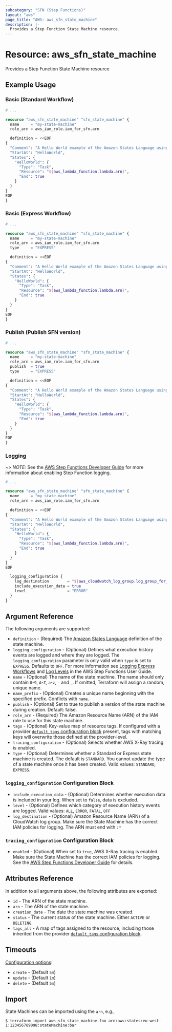 ```yaml
---
subcategory: "SFN (Step Functions)"
layout: "aws"
page_title: "AWS: aws_sfn_state_machine"
description: |-
  Provides a Step Function State Machine resource.
---
```


# Resource: aws_sfn_state_machine

Provides a Step Function State Machine resource

## Example Usage

### Basic (Standard Workflow)

```terraform
# ...

resource "aws_sfn_state_machine" "sfn_state_machine" {
  name     = "my-state-machine"
  role_arn = aws_iam_role.iam_for_sfn.arn

  definition = <<EOF
{
  "Comment": "A Hello World example of the Amazon States Language using an AWS Lambda Function",
  "StartAt": "HelloWorld",
  "States": {
    "HelloWorld": {
      "Type": "Task",
      "Resource": "${aws_lambda_function.lambda.arn}",
      "End": true
    }
  }
}
EOF
}
```

### Basic (Express Workflow)

```terraform
# ...

resource "aws_sfn_state_machine" "sfn_state_machine" {
  name     = "my-state-machine"
  role_arn = aws_iam_role.iam_for_sfn.arn
  type     = "EXPRESS"

  definition = <<EOF
{
  "Comment": "A Hello World example of the Amazon States Language using an AWS Lambda Function",
  "StartAt": "HelloWorld",
  "States": {
    "HelloWorld": {
      "Type": "Task",
      "Resource": "${aws_lambda_function.lambda.arn}",
      "End": true
    }
  }
}
EOF
}
```

### Publish (Publish SFN version)

```terraform
# ...

resource "aws_sfn_state_machine" "sfn_state_machine" {
  name     = "my-state-machine"
  role_arn = aws_iam_role.iam_for_sfn.arn
  publish  = true
  type     = "EXPRESS"

  definition = <<EOF
{
  "Comment": "A Hello World example of the Amazon States Language using an AWS Lambda Function",
  "StartAt": "HelloWorld",
  "States": {
    "HelloWorld": {
      "Type": "Task",
      "Resource": "${aws_lambda_function.lambda.arn}",
      "End": true
    }
  }
}
EOF
}
```

### Logging

~> *NOTE:* See the [AWS Step Functions Developer Guide](https://docs.aws.amazon.com/step-functions/latest/dg/welcome.html) for more information about enabling Step Function logging.

```terraform
# ...

resource "aws_sfn_state_machine" "sfn_state_machine" {
  name     = "my-state-machine"
  role_arn = aws_iam_role.iam_for_sfn.arn

  definition = <<EOF
{
  "Comment": "A Hello World example of the Amazon States Language using an AWS Lambda Function",
  "StartAt": "HelloWorld",
  "States": {
    "HelloWorld": {
      "Type": "Task",
      "Resource": "${aws_lambda_function.lambda.arn}",
      "End": true
    }
  }
}
EOF

  logging_configuration {
    log_destination        = "${aws_cloudwatch_log_group.log_group_for_sfn.arn}:*"
    include_execution_data = true
    level                  = "ERROR"
  }
}
```

## Argument Reference

The following arguments are supported:

* `definition` - (Required) The [Amazon States Language](https://docs.aws.amazon.com/step-functions/latest/dg/concepts-amazon-states-language.html) definition of the state machine.
* `logging_configuration` - (Optional) Defines what execution history events are logged and where they are logged. The `logging_configuration` parameter is only valid when `type` is set to `EXPRESS`. Defaults to `OFF`. For more information see [Logging Express Workflows](https://docs.aws.amazon.com/step-functions/latest/dg/cw-logs.html) and [Log Levels](https://docs.aws.amazon.com/step-functions/latest/dg/cloudwatch-log-level.html) in the AWS Step Functions User Guide.
* `name` - (Optional) The name of the state machine. The name should only contain `0`-`9`, `A`-`Z`, `a`-`z`, `-` and `_`. If omitted, Terraform will assign a random, unique name.
* `name_prefix` - (Optional) Creates a unique name beginning with the specified prefix. Conflicts with `name`.
* `publish` - (Optional) Set to true to publish a version of the state machine during creation. Default: false.
* `role_arn` - (Required) The Amazon Resource Name (ARN) of the IAM role to use for this state machine.
* `tags` - (Optional) Key-value map of resource tags. If configured with a provider [`default_tags` configuration block](https://registry.terraform.io/providers/hashicorp/aws/latest/docs#default_tags-configuration-block) present, tags with matching keys will overwrite those defined at the provider-level.
* `tracing_configuration` - (Optional) Selects whether AWS X-Ray tracing is enabled.
* `type` - (Optional) Determines whether a Standard or Express state machine is created. The default is `STANDARD`. You cannot update the type of a state machine once it has been created. Valid values: `STANDARD`, `EXPRESS`.

### `logging_configuration` Configuration Block

* `include_execution_data` - (Optional) Determines whether execution data is included in your log. When set to `false`, data is excluded.
* `level` - (Optional) Defines which category of execution history events are logged. Valid values: `ALL`, `ERROR`, `FATAL`, `OFF`
* `log_destination` - (Optional) Amazon Resource Name (ARN) of a CloudWatch log group. Make sure the State Machine has the correct IAM policies for logging. The ARN must end with `:*`

### `tracing_configuration` Configuration Block

* `enabled` - (Optional) When set to `true`, AWS X-Ray tracing is enabled. Make sure the State Machine has the correct IAM policies for logging. See the [AWS Step Functions Developer Guide](https://docs.aws.amazon.com/step-functions/latest/dg/xray-iam.html) for details.

## Attributes Reference

In addition to all arguments above, the following attributes are exported:

* `id` - The ARN of the state machine.
* `arn` - The ARN of the state machine.
* `creation_date` - The date the state machine was created.
* `status` - The current status of the state machine. Either `ACTIVE` or `DELETING`.
* `tags_all` - A map of tags assigned to the resource, including those inherited from the provider [`default_tags` configuration block](https://registry.terraform.io/providers/hashicorp/aws/latest/docs#default_tags-configuration-block).

## Timeouts

[Configuration options](https://developer.hashicorp.com/terraform/language/resources/syntax#operation-timeouts):

* `create` - (Default `5m`)
* `update` - (Default `1m`)
* `delete` - (Default `5m`)

## Import

State Machines can be imported using the `arn`, e.g.,

```
$ terraform import aws_sfn_state_machine.foo arn:aws:states:eu-west-1:123456789098:stateMachine:bar
```
